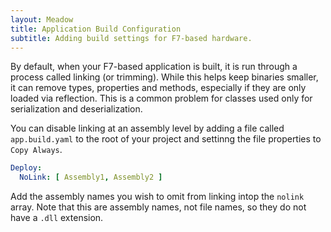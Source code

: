 ```yaml
---
layout: Meadow
title: Application Build Configuration
subtitle: Adding build settings for F7-based hardware.
---
```


By default, when your F7-based application is built, it is run through a process called linking (or trimming).  While this helps keep binaries smaller, it can remove types, properties and methods, especially if they are only loaded via reflection.  This is a common problem for classes used only for serialization and deserialization.

You can disable linking at an assembly level by adding a file called `app.build.yaml` to the root of your project and settinng the file properties to `Copy Always`.

```yml
Deploy:
  NoLink: [ Assembly1, Assembly2 ]
```

Add the assembly names you wish to omit from linking intop the `nolink` array.  Note that this are assembly names, not file names, so they do not have a `.dll` extension.
